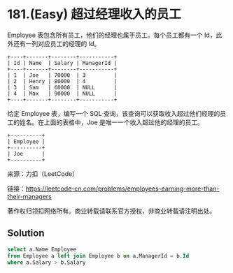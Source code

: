# 181.(Easy) 超过经理收入的员工

Employee 表包含所有员工，他们的经理也属于员工。每个员工都有一个 Id，此外还有一列对应员工的经理的 Id。
```
+----+-------+--------+-----------+
| Id | Name  | Salary | ManagerId |
+----+-------+--------+-----------+
| 1  | Joe   | 70000  | 3         |
| 2  | Henry | 80000  | 4         |
| 3  | Sam   | 60000  | NULL      |
| 4  | Max   | 90000  | NULL      |
+----+-------+--------+-----------+
```
给定 Employee 表，编写一个 SQL 查询，该查询可以获取收入超过他们经理的员工的姓名。在上面的表格中，Joe 是唯一一个收入超过他的经理的员工。
```
+----------+
| Employee |
+----------+
| Joe      |
+----------+
```

来源：力扣（LeetCode）

链接：https://leetcode-cn.com/problems/employees-earning-more-than-their-managers 

著作权归领扣网络所有。商业转载请联系官方授权，非商业转载请注明出处。



## Solution 



```sql
select a.Name Employee
from Employee a left join Employee b on a.ManagerId = b.Id
where a.Salary > b.Salary
```
    